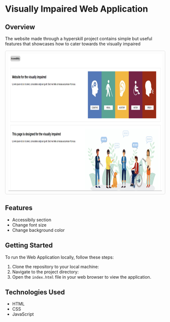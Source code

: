 # Visually Impaired Web Application

## Overview
The website made through a hyperskill project contains simple but useful features that showcases how to cater towards the visually impaired

<img src="https://github.com/ZackCornfield/Visually-Impaired-Website/blob/master/screenshots/Screenshot%202024-02-15%20105649.png" width="800" height="450" style="border: 1px solid #ddd; border-radius: 5px; padding: 10px;" />

## Features
- Accessibily section
- Change font size
- Change background color 

## Getting Started
To run the Web Application locally, follow these steps:

1. Clone the repository to your local machine:
2. Navigate to the project directory:
3. Open the `index.html` file in your web browser to view the application.

## Technologies Used
- HTML
- CSS
- JavaScript

